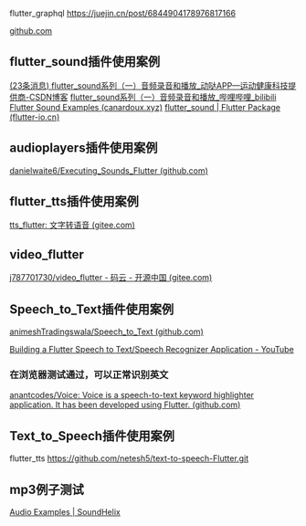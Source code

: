 flutter_graphql
<https://juejin.cn/post/6844904178976817166>

[github.com](https://github.com/persilee/android_ctrip)

## flutter_sound插件使用案例

[(23条消息) flutter_sound系列（一）音频录音和播放_动哒APP—运动健康科技提供商-CSDN博客](https://dongda.blog.csdn.net/article/details/121343290?spm=1001.2101.3001.6650.1&depth_1-)
[flutter_sound系列（一）音频录音和播放_哔哩哔哩_bilibili](https://www.bilibili.com/video/BV1fq4y1B7iT)
[Flutter Sound Examples (canardoux.xyz)](https://flutter-sound.canardoux.xyz/web_example/#/)
[flutter_sound | Flutter Package (flutter-io.cn)](https://pub.flutter-io.cn/packages/flutter_sound)

## audioplayers插件使用案例

[danielwaite6/Executing_Sounds_Flutter (github.com)](https://github.com/danielwaite6/Executing_Sounds_Flutter)

## flutter_tts插件使用案例

[tts_flutter: 文字转语音 (gitee.com)](https://gitee.com/null_593_9900/tts_flutter)

## video_flutter

[j787701730/video_flutter - 码云 - 开源中国 (gitee.com)](https://gitee.com/null_593_9900/video_flutter/tree/master)

## Speech_to_Text插件使用案例

[animeshTradingswala/Speech_to_Text (github.com)](https://github.com/animeshTradingswala/Speech_to_Text)

[Building a Flutter Speech to Text/Speech Recognizer Application - YouTube](https://www.youtube.com/watch?v=-rQ_OmPj300)

### 在浏览器测试通过，可以正常识别英文

[anantcodes/Voice: Voice is a speech-to-text keyword highlighter application. It has been developed using Flutter. (github.com)](https://github.com/anantcodes/Voice)

## Text_to_Speech插件使用案例

flutter_tts
<https://github.com/netesh5/text-to-speech-Flutter.git>

## mp3例子测试

[Audio Examples | SoundHelix](https://www.soundhelix.com/audio-examples)
